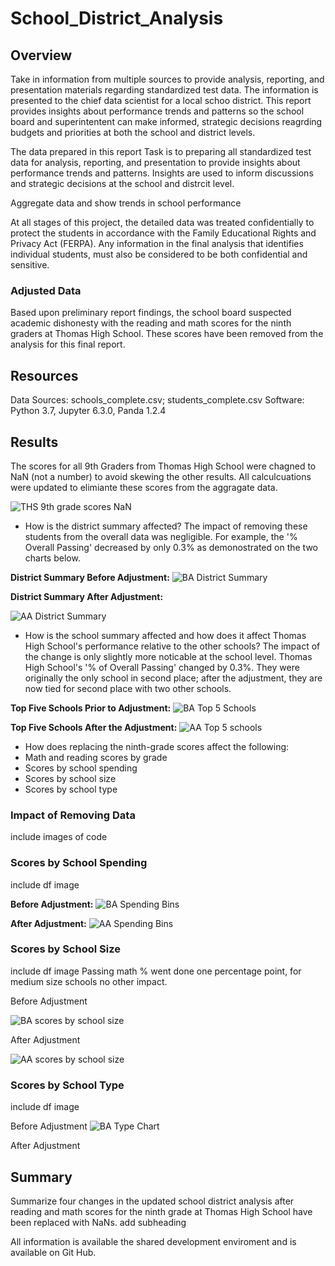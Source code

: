 # School_District_Analysis


## Overview

Take in information from multiple sources to provide analysis, reporting, and  presentation materials regarding standardized test data. The information is presented to the chief data scientist for a local schoo district.  This report provides insights about performance trends and patterns so the school board and superintentent can make informed, strategic decisions reagrding budgets and priorities at both the school and district levels. 

The data prepared in this report 
Task is to preparing all standardized test data for analysis, reporting, and presentation to provide insights about performance trends and patterns.  Insights are used to inform discussions and strategic decisions at the school and distrcit level.  

Aggregate data and show trends in school performance

At all stages of this project, the detailed data was treated confidentially to protect the students in accordance with the Family Educational Rights and Privacy Act (FERPA). Any information in the final analysis that identifies individual students, must also be considered to be both confidential and sensitive.   

### Adjusted Data
Based upon preliminary report findings, the school board suspected academic dishonesty with the reading and math scores for the ninth graders at Thomas High School. These scores have been removed from the analysis for this final report. 

## Resources
Data Sources: schools_complete.csv; students_complete.csv
Software: Python 3.7, Jupyter 6.3.0, Panda 1.2.4

## Results
The scores for all 9th Graders from Thomas High School were chagned to NaN (not a number) to avoid skewing the other results. All calculcuations were updated to elimiante these scores from the aggragate data. 

![THS 9th grade scores NaN](https://user-images.githubusercontent.com/90162669/137651818-8d0e53ba-d4ab-455a-9e2e-39d07b01bf9b.png)

- How is the district summary affected?
The impact of removing these students from the overall data was negligible. For example, the '% Overall Passing' decreased by only 0.3% as demonostrated on the two charts below. 

**District Summary Before Adjustment:**
![BA District Summary](https://user-images.githubusercontent.com/90162669/138365206-b02b7b8b-7644-4db5-9d5a-da8207d8bc3c.png)


**District Summary After Adjustment:**

![AA District Summary](https://user-images.githubusercontent.com/90162669/138365232-a9442985-ab35-4849-b831-7e05b1b78ae1.png)


- How is the school summary affected and how does it affect Thomas High School's performance relative to the other schools?
The impact of the change is only slightly more noticable at the school level. Thomas High School's '% of Overall Passing' changed by 0.3%.  They were originally the only school in second place;  after the adjustment, they are now tied for second place with two other schools. 

**Top Five Schools Prior to Adjustment:**
![BA Top 5 Schools](https://user-images.githubusercontent.com/90162669/138364802-c966e960-295b-42b6-ad18-66f842ee7be6.png)


**Top Five Schools After the Adjustment:**
![AA Top 5 schools](https://user-images.githubusercontent.com/90162669/138364782-8d7172a3-0837-46d9-9a55-6026d1376880.png)


- How does replacing the ninth-grade scores affect the following:
- Math and reading scores by grade
- Scores by school spending
- Scores by school size
- Scores by school type




### Impact of Removing Data
include images of code

### Scores by School Spending
include df image

**Before Adjustment:**
![BA Spending Bins](https://user-images.githubusercontent.com/90162669/138526015-cc603467-2671-4c1b-a450-b73c433de43f.png)


**After Adjustment:**
![AA Spending Bins](https://user-images.githubusercontent.com/90162669/138526032-f41711a3-a761-4c11-8730-ac2069234e71.png)



### Scores by School Size
include df image   Passing math % went done one percentage point, for medium size schools no other impact. 

Before Adjustment

![BA scores by school size](https://user-images.githubusercontent.com/90162669/138526833-4f7bd9b2-a1f8-42ff-8ed7-87957f298e9f.png)


After Adjustment

![AA scores by school size](https://user-images.githubusercontent.com/90162669/138526841-9f5a2184-941c-4a81-a8a9-38ab92c6780b.png)


### Scores by School Type
include df image

Before Adjustment
![BA Type Chart](https://user-images.githubusercontent.com/90162669/137656567-b2818470-e0d4-410c-b061-39012c0da8ca.png)


After Adjustment




## Summary
Summarize four changes in the updated school district analysis after reading and math scores for the ninth grade at Thomas High School have been replaced with NaNs.
add subheading 

All information is available the shared development enviroment and is available on Git Hub.

